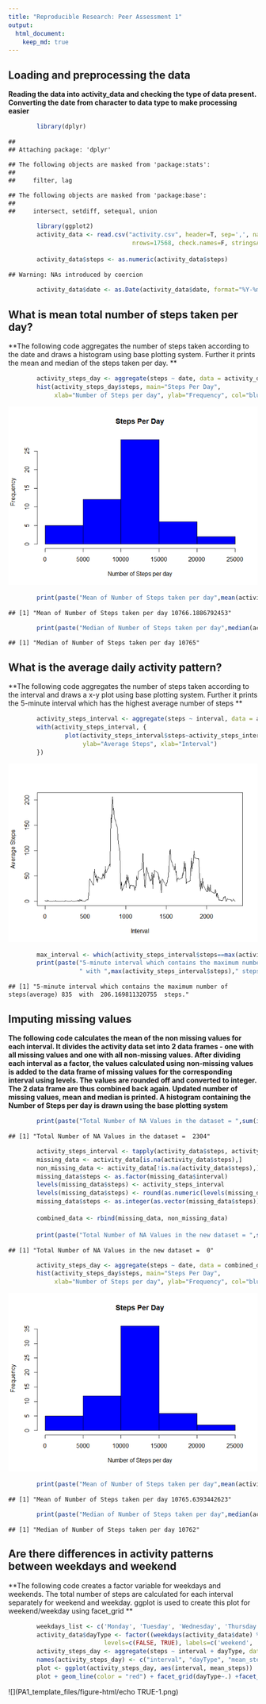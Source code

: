 ```yaml
---
title: "Reproducible Research: Peer Assessment 1"
output: 
  html_document:
    keep_md: true
---
```



## Loading and preprocessing the data
**Reading the data into activity_data and checking the type of data present. Converting the date from character to data type to make processing easier**

```r
        library(dplyr)
```

```
## 
## Attaching package: 'dplyr'
```

```
## The following objects are masked from 'package:stats':
## 
##     filter, lag
```

```
## The following objects are masked from 'package:base':
## 
##     intersect, setdiff, setequal, union
```

```r
        library(ggplot2)
        activity_data <- read.csv("activity.csv", header=T, sep=',', na.strings="?", 
                                   nrows=17568, check.names=F, stringsAsFactors=F, comment.char="", quote='\"')
        
        activity_data$steps <- as.numeric(activity_data$steps)
```

```
## Warning: NAs introduced by coercion
```

```r
        activity_data$date <- as.Date(activity_data$date, format="%Y-%m-%d")
```



## What is mean total number of steps taken per day?
**The following code aggregates the number of steps taken according to the date and draws a histogram using base plotting system. Further it prints the mean and median of the steps taken per day. **

```r
        activity_steps_day <- aggregate(steps ~ date, data = activity_data, FUN = sum, na.rm = TRUE)
        hist(activity_steps_day$steps, main="Steps Per Day", 
             xlab="Number of Steps per day", ylab="Frequency", col="blue")
```

![](PA1_template_files/figure-html/unnamed-chunk-2-1.png)<!-- -->

```r
        print(paste("Mean of Number of Steps taken per day",mean(activity_steps_day$steps,na.rm = TRUE)))
```

```
## [1] "Mean of Number of Steps taken per day 10766.1886792453"
```

```r
        print(paste("Median of Number of Steps taken per day",median(activity_steps_day$steps,na.rm = TRUE)))
```

```
## [1] "Median of Number of Steps taken per day 10765"
```



## What is the average daily activity pattern?
**The following code aggregates the number of steps taken according to the interval and draws a x-y plot using base plotting system. Further it prints the 5-minute interval which has the highest average number of steps **

```r
        activity_steps_interval <- aggregate(steps ~ interval, data = activity_data, FUN = mean, na.rm = TRUE)
        with(activity_steps_interval, {
                plot(activity_steps_interval$steps~activity_steps_interval$interval, type="l",
                     ylab="Average Steps", xlab="Interval")
        })
```

![](PA1_template_files/figure-html/unnamed-chunk-3-1.png)<!-- -->

```r
        max_interval <- which(activity_steps_interval$steps==max(activity_steps_interval$steps))
        print(paste("5-minute interval which contains the maximum number of steps(average)",activity_steps_interval$interval[max_interval],
                    " with ",max(activity_steps_interval$steps)," steps."))
```

```
## [1] "5-minute interval which contains the maximum number of steps(average) 835  with  206.169811320755  steps."
```


## Imputing missing values
**The following code calculates the mean of the non missing values for each interval. It divides the activity data set into 2 data frames - one with all missing values and one with all non-missing values. After dividing each interval as a factor, the values calculated using non-missing values is added to the data frame of missing values for the corresponding interval using levels. The values are rounded off and converted to integer. The 2 data frame are thus combined back again. Updated number of missing values, mean and median is printed. A histogram containing the Number of Steps per day is drawn using the base plotting system**

```r
        print(paste("Total Number of NA Values in the dataset = ",sum(is.na(activity_data$steps))))
```

```
## [1] "Total Number of NA Values in the dataset =  2304"
```

```r
        activity_steps_interval <- tapply(activity_data$steps, activity_data$interval, mean, na.rm = TRUE)
        missing_data <- activity_data[is.na(activity_data$steps),]
        non_missing_data <- activity_data[!is.na(activity_data$steps),]
        missing_data$steps <- as.factor(missing_data$interval)
        levels(missing_data$steps) <- activity_steps_interval
        levels(missing_data$steps) <- round(as.numeric(levels(missing_data$steps)))
        missing_data$steps <- as.integer(as.vector(missing_data$steps))
        
        combined_data <- rbind(missing_data, non_missing_data)
        
        print(paste("Total Number of NA Values in the new dataset = ",sum(is.na(combined_data$steps))))
```

```
## [1] "Total Number of NA Values in the new dataset =  0"
```

```r
        activity_steps_day <- aggregate(steps ~ date, data = combined_data, FUN = sum, na.rm = TRUE)
        hist(activity_steps_day$steps, main="Steps Per Day", 
             xlab="Number of Steps per day", ylab="Frequency", col="blue")
```

![](PA1_template_files/figure-html/unnamed-chunk-4-1.png)<!-- -->

```r
        print(paste("Mean of Number of Steps taken per day",mean(activity_steps_day$steps,na.rm = TRUE)))
```

```
## [1] "Mean of Number of Steps taken per day 10765.6393442623"
```

```r
        print(paste("Median of Number of Steps taken per day",median(activity_steps_day$steps,na.rm = TRUE)))
```

```
## [1] "Median of Number of Steps taken per day 10762"
```

## Are there differences in activity patterns between weekdays and weekend
**The following code creates a factor variable for weekdays and weekends. The total number of steps are calculated for each interval separately for weekend and weekday. ggplot is used to create this plot for weekend/weekday using facet_grid **


```r
        weekdays_list <- c('Monday', 'Tuesday', 'Wednesday', 'Thursday', 'Friday')
        activity_data$dayType <- factor((weekdays(activity_data$date) %in% weekdays_list), 
                           levels=c(FALSE, TRUE), labels=c('weekend', 'weekday'))
        activity_steps_day <- aggregate(steps ~ interval + dayType, data = activity_data, FUN = mean, na.rm = TRUE)
        names(activity_steps_day) <- c("interval", "dayType", "mean_steps")
        plot <- ggplot(activity_steps_day, aes(interval, mean_steps))
        plot + geom_line(color = "red") + facet_grid(dayType~.) +facet_wrap(dayType~.,ncol=1,strip.position="top")+ labs(x = "Intervals", y = "Average Number of Steps", title = "Activity on Weekends vs Weekdays")
```

![](PA1_template_files/figure-html/echo TRUE-1.png)<!-- -->
